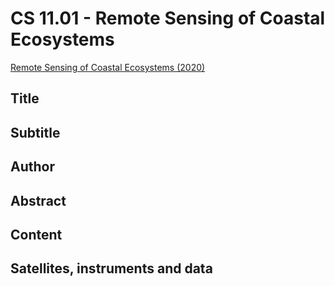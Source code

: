 # CS 11.01 - Remote Sensing of Coastal Ecosystems
[Remote Sensing of Coastal Ecosystems (2020)](https://appliedsciences.nasa.gov/join-mission/training/english/arset-remote-sensing-coastal-ecosystems)


## Title

## Subtitle

## Author

## Abstract

## Content

## Satellites, instruments and data

